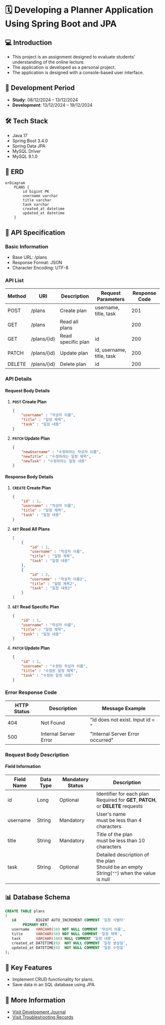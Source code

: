 # 🗓️ Developing a Planner Application Using Spring Boot and JPA

## 💻 Introduction
- This project is an assignment designed to evaluate students' understanding of the online lecture.
- The application is developed as a personal project.
- The application is designed with a console-based user interface.

## 📆 Development Period
- **Study**: 08/12/2024 – 13/12/2024
- **Development**: 13/12/2024 – 19/12/2024

## 🛠️ Tech Stack
- Java 17
- Spring Boot 3.4.0
- Spring Data JPA
- MySQL Driver
- MySQL 9.1.0

## 🔗 ERD

```mermaid
erDiagram
    PLANS {
        id bigint PK
        username varchar
        title varchar
        task varchar
        created_at datetime
        updated_at datetime
    }
```

## 📜 API Specification
### Basic Information
- Base URL: /plans
- Response Format: JSON
- Character Encoding: UTF-8

### API List
| Method | URI         | Description        | Request Parameters        | Response Code |
|--------|-------------|--------------------|---------------------------|---------------|
| POST   | /plans      | Create plan        | username, title, task     | 201           |
| GET    | /plans      | Read all plans     |                           | 200           |
| GET    | /plans/{id} | Read specific plan | id                        | 200           |
| PATCH  | /plans/{id} | Update plan        | id, username, title, task | 200           |
| DELETE | /plans/{id} | Delete plan        | id                        | 200           |

### API Details
#### Request Body Details
1. **`POST` Create Plan**
    ```json
    {
        "username" : "작성자 이름",
        "title" : "일정 제목",
        "task" : "일정 내용"
    }
    ```

2. **`PATCH` Update Plan**
    ```json
    {
        "newUsername" : "수정하려는 작성자 이름",
        "newTitle" : "수정하려는 일정 제목",
        "newTask" : "수정하려는 일정 내용"
    }
    ```

#### Response Body Details
1. **`CREATE` Create Plan**
    ```json
    {
        "id" : 1,
        "username" : "작성자 이름",
        "title" : "일정 제목",
        "task" : "일정 내용"
    }
    ```

2. **`GET` Read All Plans**
    ```json
    [
        {
            "id" : 1,
            "username" : "작성자 이름",
            "title" : "일정 제목",
            "task" : "일정 내용"
        },
        {
            "id" : 2,
            "username" : "작성자 이름2",
            "title" : "일정 제목2",
            "task" : "일정 내용2"
        }
    ]
    ```

3. **`GET` Read Specific Plan**
    ```json
    {
        "id" : 1,
        "username" : "작성자 이름",
        "title" : "일정 제목",
        "task" : "일정 내용"
    }
    ```

4. **`PATCH` Update Plan**
    ```json
    {
        "id" : 1,
        "username" : "수정된 작성자 이름",
        "title" : "수정된 일정 제목",
        "task" : "수정된 일정 내용"
    }
    ```

### Error Response Code
| HTTP Status | Description              | Message Example                  |
|-------------|--------------------------|----------------------------------|
| 404         | Not Found                | "Id does not exist. Input id = " |
| 500         | Internal Server Error    | "Internal Server Error occurred" |

### Request Body Description
#### Field Information
| Field Name  | Data Type  | Mandatory Status | Description                                                                                     |
|-------------|------------|------------------|-------------------------------------------------------------------------------------------------|
| id          | Long       | Optional         | Identifier for each plan  <br/> Required for **GET**, **PATCH**, or **DELETE** requests         |
| username    | String     | Mandatory        | User's name <br/> must be less than 4 characters                                                |
| title       | String     | Mandatory        | Title of the plan <br/> must be less than 10 characters                                         |
| task        | String     | Optional         | Detailed description of the plan  <br/> Should be an empty String(`""`) when the value is null  |

## 📊 Database Schema
```sql
CREATE TABLE plans
(
   id         BIGINT AUTO_INCREMENT COMMENT '일정 식별자'
        PRIMARY KEY,
   username   VARCHAR(50) NOT NULL COMMENT '작성자 이름',
   title      VARCHAR(50) NOT NULL COMMENT '일정 제목',
   task       VARCHAR(100) NULL COMMENT '일정 내용',
   created_at DATETIME(6)  NOT NULL COMMENT '일정 생성일',
   updated_at DATETIME(6)  NOT NULL COMMENT '일정 수정일'
);
```

## 🚀 Key Features
- Implement CRUD functionality for plans.
- Save data in an SQL database using JPA.

## 📜 More Information
- [Visit Development Journal](https://writingforever162.tistory.com)
- [Visit Troubleshooting Records](https://writingforever162.tistory.com/category/Troubleshooting%3A%20%EB%AC%B4%EC%97%87%EC%9D%B4%20%EB%AC%B8%EC%A0%9C%EC%98%80%EB%8A%94%EA%B0%80%3F)